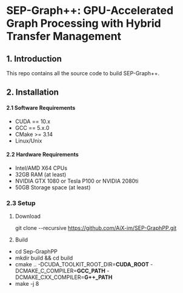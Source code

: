 # SEP-Graph++: GPU-Accelerated Graph Processing with Hybrid Transfer Management #

## 1. Introduction ##
This repo contains all the source code to build SEP-Graph++.

## 2. Installation ##

#### 2.1 Software Requirements ####
* CUDA == 10.x
* GCC == 5.x.0
* CMake >= 3.14
* Linux/Unix

#### 2.2 Hardware Requirements ####

* Intel/AMD X64 CPUs
* 32GB RAM (at least)
* NVIDIA GTX 1080 or Tesla P100 or NVIDIA 2080ti
* 50GB Storage space (at least)

### 2.3 Setup ###
1. Download

    git clone --recursive https://github.com/AiX-im/SEP-GraphPP.git
    
2. Build

  - cd Sep-GraphPP
  - mkdir build && cd build
  - cmake .. -DCUDA_TOOLKIT_ROOT_DIR=**CUDA_ROOT** -DCMAKE_C_COMPILER=**GCC_PATH** -DCMAKE_CXX_COMPILER=**G++_PATH**
  - make -j 8

